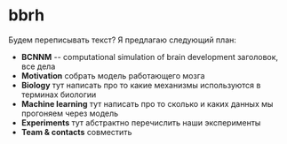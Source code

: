 # bbrh

Будем переписывать текст? Я предлагаю следующий план:

* **BCNNM** -- computational simulation of brain development заголовок, все дела
* **Motivation** собрать модель работающего мозга
* **Biology** тут написать про то какие механизмы используются в терминах биологии
* **Machine learning** тут написать про то сколько и каких данных мы прогоняем через модель
* **Experiments** тут абстрактно перечислить наши эксперименты
* **Team & contacts** совместить
  
